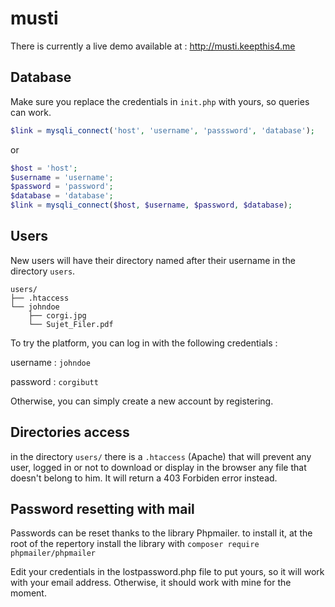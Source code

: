 # musti

There is currently a live demo available at : http://musti.keepthis4.me

## Database

Make sure you replace the credentials in `init.php` with yours, so queries can work.

```php
$link = mysqli_connect('host', 'username', 'passsword', 'database');
```
or
```php
$host = 'host';
$username = 'username';
$password = 'password';
$database = 'database';
$link = mysqli_connect($host, $username, $password, $database);
```

## Users
New users will have their directory named after their username in the directory `users`.

```
users/
├── .htaccess
└── johndoe
    ├── corgi.jpg
    └── Sujet_Filer.pdf
```

To try the platform, you can log in with the following credentials :

username : `johndoe`

password : `corgibutt`


Otherwise, you can simply create a new account by registering.

## Directories access
in the directory `users/` there is a `.htaccess` (Apache) that will prevent any user, logged in or not to download or display in the browser any file that doesn't belong to him. It will return a 403 Forbiden error instead.

## Password resetting with mail
Passwords can be reset thanks to the library Phpmailer. to install it, at the root of the repertory install the library with `composer require phpmailer/phpmailer`

Edit your credentials in the lostpassword.php file to put yours, so it will work with your email address. Otherwise, it should work with mine for the moment.
